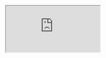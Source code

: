 
<iframe src="https://www.figma.com/proto/3krjNGtsOuZizkg6DNPkoa/Untitled?type=design&node-id=2-7&scaling=scale-down&page-id=0%3A1&starting-point-node-id=2%3A2"></iframe>
